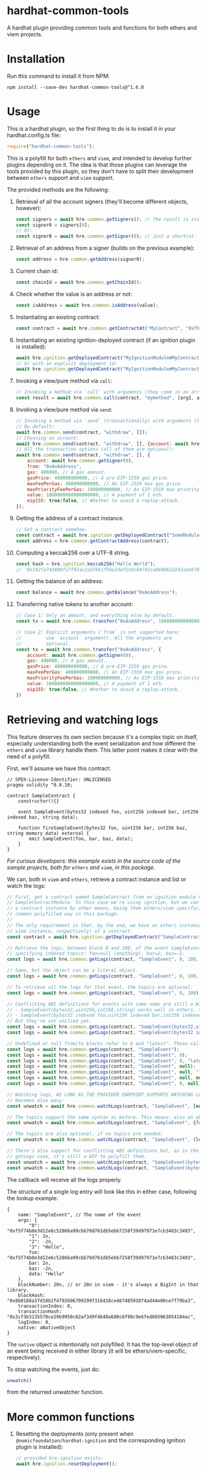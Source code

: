 # hardhat-common-tools
A hardhat plugin providing common tools and functions for both ethers and viem projects.

# Installation
Run this command to install it from NPM:

```shell
npm install --save-dev hardhat-common-tools@^1.6.0
```

# Usage
This is a hardhat plugin, so the first thing to do is to install it in your hardhat.config.ts file:

```javascript
require("hardhat-common-tools");
```

This is a polyfill for both `ethers` and `viem`, and intended to develop further plugins depending on it.
The idea is that those plugins can leverage the tools provided by this plugin, so they don't have to
split their development between `ethers` support and `viem` support.

The provided methods are the following:

1. Retrieval of all the account signers (they'll become different objects, however):

   ```javascript
   const signers = await hre.common.getSigners(); // The result is still an array.
   const signer0 = signers[0];
   // Or:
   const signer0 = await hre.common.getSigner(0); // Just a shortcut.
   ```

2. Retrieval of an address from a signer (builds on the previous example):

   ```javascript
   const address = hre.common.getAddress(signer0);
   ```
   
3. Current chain id:

   ```javascript
   const chainId = await hre.common.getChainId();
   ```

4. Check whether the value is an address or not:

   ```javascript
   const isAddress = await hre.common.isAddress(value);
   ```

5. Instantiating an existing contract:

   ```javascript
   const contract = await hre.common.getContractAt("MyContract", "0xTheContractAddress");
   ```

6. Instantiating an existing ignition-deployed contract (if an ignition plugin is installed):

   ```javascript
   await hre.ignition.getDeployedContract("MyIgnitionModule#MyContract");
   // Or with an explicit deployment id:
   await hre.ignition.getDeployedContract("MyIgnitionModule#MyContract", "someDeploymentId");
   ```

7. Invoking a view/pure method via `call`:

   ```javascript
   // Invoking a method via `call` with arguments (they come in an array).
   const result = await hre.common.call(contract, "mymethod", [arg1, arg2, ...whatever]);
   ```

8. Invoking a view/pure method via `send`:

   ```javascript
   // Invoking a method via `send` (transactionally) with arguments (they come in an array).
   // By default:
   await hre.common.send(contract, "withdraw", []);
   // Choosing an account:
   await hre.common.send(contract, "withdraw", [], {account: await hre.common.getSigner(0)});
   // All the transaction options (all of them are optional):
   await hre.common.send(contract, "withdraw", [], {
       account: await hre.common.getSigner(0),
       from: "0xAnAddress",
       gas: 400000, // A gas amount.
       gasPrice: 400000000000, // A pre-EIP-1559 gas price.
       maxFeePerGas: 400000000000, // An EIP-1559 max gas price.
       maxPriorityFeePerGas: 100000000000, // An EIP-1559 max priority price.
       value: 1000000000000000000, // A payment of 1 eth.
       eip155: true|false, // Whether to avoid a replay-attack.
   }); 
   ```

9. Getting the address of a contract instance.

   ```javascript
   // Get a contract somehow.
   const contract = await hre.ignition.getDeployedContract("SomeModule#SomeContract");
   const address = hre.common.getContractAddress(contract);
   ```

10. Computing a keccak256 over a UTF-8 string.

    ```javascript
    const hash = hre.ignition.keccak256("Hello World");
    // '0x592fa743889fc7f92ac2a37bb1f5ba1daf2a5c84741ca0e0061d243a2e6707ba'
    ```

11. Getting the balance of an address:

    ```javascript
    const balance = await hre.common.getBalance("0xAnAddress");
    ```

12. Transferring native tokens to another account:

    ```javascript
    // Case 1: Only an amount, and everything else by default.
    const tx = await hre.common.transfer("0xAnAddress", 1000000000000000000);

    // Case 2: Explicit arguments (`from` is not supported here;
    //         use `account` argument). All the arguments are
    //         optional.
    const tx = await hre.common.transfer("0xAnAddress", {
        account: await hre.common.getSigner(0),
        gas: 400000, // A gas amount.
        gasPrice: 400000000000, // A pre-EIP-1559 gas price.
        maxFeePerGas: 400000000000, // An EIP-1559 max gas price.
        maxPriorityFeePerGas: 100000000000, // An EIP-1559 max priority price.
        value: 1000000000000000000, // A payment of 1 eth.
        eip155: true|false, // Whether to avoid a replay-attack.
    })
    ```

# Retrieving and watching logs

This feature deserves its own section because it's a complex topic on itself,
especially understanding both the event serialization and how different the
`ethers` and `viem` library handle them. This latter point makes it clear with
the need of a polyfill.

First, we'll assume we have this contract:

```solidity
// SPDX-License-Identifier: UNLICENSED
pragma solidity ^0.8.10;

contract SampleContract {
    constructor(){}

    event SampleEvent(bytes32 indexed foo, uint256 indexed bar, int256 indexed baz, string data);

    function fireSampleEvent(bytes32 foo, uint256 bar, int256 baz, string memory data) external {
        emit SampleEvent(foo, bar, baz, data);
    }
}
```

_For curious developers: this example exists in the source code of the sample
projects, both for `ethers` and `viem`, in this package._

We can, both in `viem` and `ethers`, retrieve a contract instance and list or watch the logs:

```javascript
// First, get a contract named SampleContract from an ignition module named
// SampleContractModule. In this case we're using ignition, but we can ensure
// a contract instance by other means, being them ethers/viem specific, or a
// common polyfilled way in this package.
//
// The only requirement is that, by the end, we have an ethers instance (or a
// viem instance, respectively) of a contract.
const contract = await hre.ignition.getDeployedContract("SampleContractModule#SampleContract");

// Retrieve the logs, between block 0 and 100, of the event SampleEvent
// specifying indexed topics: foo=null (anything), bar=2, baz=-2.
const logs = await hre.common.getLogs(contract, "SampleEvent", 0, 100, [null, 2, -2]);

// Same, but the object can be a literal object.
const logs = await hre.common.getLogs(contract, "SampleEvent", 0, 100, {foo: null, bar: 2, baz: -2});

// To retrieve all the logs for that event, the topics are optional.
const logs = await hre.common.getLogs(contract, "SampleEvent", 0, 100);

// Conflicting ABI definitions for events with same name are still a WIP. This means:
// - SampleEvent(bytes32,uint256,int256,string) works well in ethers, to resolve conflicts.
// - SampleEvent(bytes32 indexed foo,uint256 indexed bar,int256 indexed baz,string data) works well in viem.
// But they're not unified yet.
const logs = await hre.common.getLogs(contract, "SampleEvent(bytes32,uint256,int256,string)", 0, 100, [null, 2, -2]);
const logs = await hre.common.getLogs(contract, "SampleEvent(bytes32 indexed foo,uint256 indexed bar,int256 indexed baz,string data)", 0, 100, [null, 2, -2]);

// Undefined or null from/to blocks refer to 0 and "latest". These calls are equivalent:
const logs = await hre.common.getLogs(contract, "SampleEvent");
const logs = await hre.common.getLogs(contract, "SampleEvent", 0);
const logs = await hre.common.getLogs(contract, "SampleEvent", 0, "latest");
const logs = await hre.common.getLogs(contract, "SampleEvent", null);
const logs = await hre.common.getLogs(contract, "SampleEvent", null, "latest");
const logs = await hre.common.getLogs(contract, "SampleEvent", null, null);
const logs = await hre.common.getLogs(contract, "SampleEvent", 0, null);

// Watching logs, AS LONG AS THE PROVIDER ENDPOINT SUPPORTS WATCHING LOGS (it's not always the case),
// becomes also easy:
const unwatch = await hre.common.watchLogs(contract, "SampleEvent", [null, 2, -2], (log) => { console.log(log); });

// The topics support the same syntax as before. This means: also an object is allowed:
const unwatch = await hre.common.watchLogs(contract, "SampleEvent", {foo: null, bar: 2, baz: -2}, (log) => { console.log(log); });

// The topics are also optional, if no topics are needed:
const unwatch = await hre.common.watchLogs(contract, "SampleEvent", (log) => { console.log(log); });

// There's also support for conflicting ABI definitions but, as in the
// getLogs case, it's still a WIP to polyfill them.
const unwatch = await hre.common.watchLogs(contract, "SampleEvent(bytes32,uint256,int256,string)", [null, 2, -2], (log) => { console.log(log); });
const unwatch = await hre.common.watchLogs(contract, "SampleEvent(bytes32 indexed foo,uint256 indexed bar,int256 indexed baz,string data)", [null, 2, -2], (log) => { console.log(log); });
```

The callback will receive all the logs properly.

The structure of a single log entry will look like this in either case, following the lookup example:

```
{
    name: "SampleEvent", // The name of the event
    args: {
        "0": "0xf5f74b0e3d12e6c52866a99cbb70d761db5ebb7258f39d97971e7cb3483c3493",
        "1": 2n,
        "2": -2n,
        "3": "Hello",
        foo: "0xf5f74b0e3d12e6c52866a99cbb70d761db5ebb7258f39d97971e7cb3483c3493",
        bar: 2n,
        baz: -2n,
        data: "Hello"
    },
    blockNumber: 20n, // or 20n in viem - it's always a BigInt in that library.
    blockHash: "0x8b0188a37d18b2f4792606709299f316418ce46748591074ad44e00ce7f79ba3",
    transactionIndex: 0,
    transactionHash: "0x3cf3b3135570ce29b9950c02af3d9f4b40a680c6f98c9e6fed605063054184ac",
    logIndex: 0,
    native: aNativeObject
}
```

The `native` object is intentionally not polyfilled. It has the top-level object
of an event being received in either library (it will be ethers/viem-specific,
respectively).

To stop watching the events, just do:

```javascript
unwatch()
```

from the returned unwatcher function.

# More common functions

1. Resetting the deployments (only present when `@nomicfoundation/hardhat-ignition` and the corresponding
   ignition plugin is installed):

   ```javascript
   // provided hre.ignition exists:
   await hre.ignition.resetDeployment();
   ```